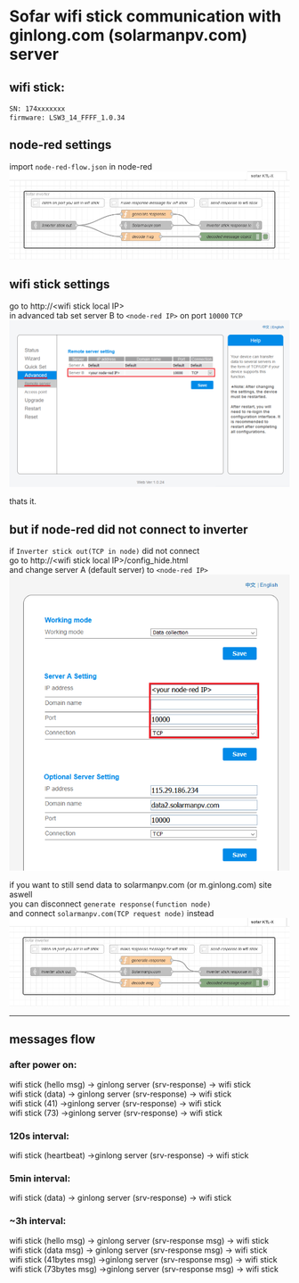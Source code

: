 # Sofar wifi stick communication with ginlong.com (solarmanpv.com) server

## wifi stick:

    SN: 174xxxxxxx
    firmware: LSW3_14_FFFF_1.0.34

## node-red settings

import `node-red-flow.json` in node-red  
![advanced settings](/images/node-red-KTL-X-server-flow.png)  

## wifi stick settings

go to http://\<wifi stick local IP\>  
in advanced tab set server B to `<node-red IP>` on port `10000` `TCP`  
![advanced settings](/images/wifi-stick-advanced-settings.png)  

thats it.

## but if node-red did not connect to inverter

if `Inverter stick out(TCP in node)` did not connect  
go to http://\<wifi stick local IP\>/config_hide.html  
and change server A (default server) to `<node-red IP>`  
![advanced settings](/images/wifi-stick-hiden-menu.png)  

if you want to still send data to solarmanpv.com (or m.ginlong.com) site aswell  
you can disconnect `generate response(function node)`   
and connect `solarmanpv.com(TCP request node)` instead 
![advanced settings](/images/node-red-KTL-X-proxy-flow.png)  

---
## messages flow

### after power on:

wifi stick (hello msg) -> ginlong server (srv-response) -> wifi stick  
wifi stick (data) -> ginlong server (srv-response) -> wifi stick  
wifi stick (41) ->ginlong server (srv-response) -> wifi stick  
wifi stick (73) ->ginlong server (srv-response) -> wifi stick  

### 120s interval:

wifi stick (heartbeat) ->ginlong server (srv-response) -> wifi stick

### 5min interval:

wifi stick (data) -> ginlong server (srv-response) -> wifi stick

### ~3h interval:

wifi stick (hello msg) -> ginlong server (srv-response msg) -> wifi stick  
wifi stick (data msg) -> ginlong server (srv-response msg) -> wifi stick  
wifi stick (41bytes msg) ->ginlong server (srv-response msg) -> wifi stick  
wifi stick (73bytes msg) ->ginlong server (srv-response msg) -> wifi stick
